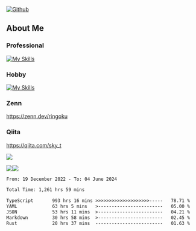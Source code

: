 [![Github](https://img.shields.io/github/followers/skyt-a?label=Follow&style=social)](https://github.com/skyt-a)

## About Me
### Professional
[![My Skills](https://skillicons.dev/icons?i=react,ts,js,nodejs,java,graphql,firebase,githubactions&theme=light)](https://skillicons.dev)
### Hobby
[![My Skills](https://skillicons.dev/icons?i=unity,rust,py&theme=light)](https://skillicons.dev)

### Zenn
https://zenn.dev/ringoku
### Qiita
https://qiita.com/sky_t


![](https://github-profile-summary-cards.vercel.app/api/cards/profile-details?username=skyt-a&theme=default)

![](https://github-profile-summary-cards.vercel.app/api/cards/repos-per-language?username=skyt-a&theme=default)![](https://github-profile-summary-cards.vercel.app/api/cards/stats?username=RinGoku&theme=default)

<!--START_SECTION:waka-->

```txt
From: 19 December 2022 - To: 04 June 2024

Total Time: 1,261 hrs 59 mins

TypeScript       993 hrs 16 mins >>>>>>>>>>>>>>>>>>>>-----   78.71 %
YAML             63 hrs 5 mins   >------------------------   05.00 %
JSON             53 hrs 11 mins  >------------------------   04.21 %
Markdown         30 hrs 58 mins  >------------------------   02.45 %
Rust             20 hrs 37 mins  -------------------------   01.63 %
```

<!--END_SECTION:waka-->
